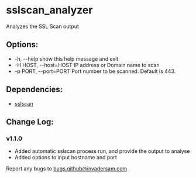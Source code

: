# sslscan_analyzer
Analyzes the SSL Scan output

## Options:
 - -h, --help            show this help message and exit
 - -H HOST, --host=HOST  IP address or Domain name to scan
 - -p PORT, --port=PORT  Port number to be scanned. Default is 443.

## Dependencies:
- [sslscan](https://github.com/rbsec/sslscan/releases?after=1.11.1-rbsec)


## Change Log:
   ### v1.1.0
   - Added automatic sslscan process run, and provide the output to analyse
   - Added options to input hostname and port
    
Report any bugs to [bugs.github@invadersam.com](bugs.github@invadersam.com)
